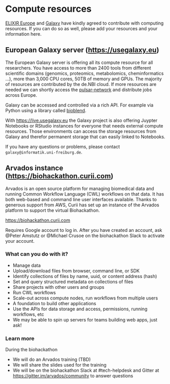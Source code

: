 # Compute resources

[ELIXIR Europe](https://elixir-europe.org/) and [Galaxy](https://galaxyproject.org/) have kindly agreed to contribute with computing resources. If you can do so as well, please add your resources and your information here.

## European Galaxy server (https://usegalaxy.eu)

The European Galaxy server is offering all its compute resource for all researchers. You have access to more than 2400 tools from different scientific domains (genomics, proteomics, metabolomics, cheminformatics ...), more than 3,000 CPU cores, 50TB of memory and GPUs. The majority of resources are contributed by the de.NBI cloud. If more resources are needed we can shortly access the [pulsar-network](https://pulsar-network.readthedocs.io) and distribute jobs across Europe.

Galaxy can be accessed and controlled via a rich API. For example via Python using a library called [bioblend](https://bioblend.readthedocs.io/en/latest/).

With https://live.usegalaxy.eu the Galaxy project is also offering Juypter Notebooks or RStudio instances for everyone that needs external compute resources. Those environments can access the storage resources from Galaxy and therefor permanent storage that can easily linked to Notebooks.

If you have any questions or problems, please contact `galaxy@informatik.uni-freiburg.de`.

## Arvados instance (https://biohackathon.curii.com)

Arvados is an open source platform for managing biomedical data and
running Common Workflow Language (CWL) workflows on that data.  It has
both web-based and command line user interfaces available.  Thanks to
generous support from AWS, Curii has set up an instance of the Arvados
platform to support the virtual Biohackathon.

https://biohackathon.curii.com

Requires Google account to log in.  After you have created an account,
ask @Peter Amstutz or @Michael Crusoe on the biohackathon Slack to activate
your account.

### What can you do with it?

* Manage data
 * Upload/download files from browser, command line, or SDK
 * Identify collections of files by name, uuid, or content address (hash)
 * Set and query structured metadata on collections of files
 * Share projects with other users and groups
* Run CWL workflows
 * Scale-out across compute nodes, run workflows from multiple users
* A foundation to build other applications
 * Use the APIs for data storage and access, permissions, running workflows, etc
 * We may be able to spin up servers for teams building web apps, just ask!

### Learn more

During the biohackathon

* We will do an Arvados training (TBD)
* We will share the slides used for the training
* We will be on the biohackathon Slack at #tech-helpdesk and Gitter at
  https://gitter.im/arvados/community to answer questions
